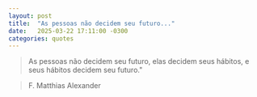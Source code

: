 ```yaml
---
layout: post
title:  "As pessoas não decidem seu futuro..."
date:   2025-03-22 17:11:00 -0300
categories: quotes
---
```


>As pessoas não decidem seu futuro,
>elas decidem seus hábitos, e seus
>hábitos decidem seu futuro."

>F. Matthias Alexander
